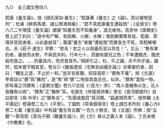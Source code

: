 九○　全三國文卷四八

嵇康《養生論》。按《顔氏家訓·養生》：“嵇康著《養生》之《論》，而以傲物受刑”；杜甫《醉爲馬墜、諸公携酒相看》：“君不見嵇康養生遭殺戮”；《全唐文》卷六八二牛僧孺《養生論》謂康“知養生而不知養身”，語尤峻快。高彦休《唐闕史》卷上記丁約曰：“道中有尸解，有劍解、火解、水解；惟劍解實繁有徒，嵇康、郭璞非受戕害者，以此委蜕耳”；蓋謂“養生”者雖“遭殺戮”而實長生不死，爲嵇解嘲也。夫《莊子·達生》早歎：“悲夫！世之人以爲養形足以存生！”，又云：“魯有單豹者，巖居而水飲，不與民共利，行年七十，而猶有嬰兒之色；不幸遭餓虎，餓虎殺而食之。……豹養其内，而虎食其外。”顔即引之，杜、牛之譏，亦不外乎是。雖然，嵇未嘗不曉其意，卷五○《難張遼叔〈宅無吉凶攝生論〉》亦舉單豹事，因曰：“輔生之道，不止於一和。”豈非言匪艱、知容易耶！“豚魚不養”。按《文選》李善註以“豚”爲“豬肉”，是“魚”與“豚”二物皆爲食忌也，似非。“豚魚”當指一物，即有毒之河豚魚；《皇朝文鑑》卷九○沈括《〈良方〉序》：“南人食豬魚以生，北人食豬魚以病”，“豚魚”正“豬魚”耳。毛嶽生《休復居詩集》卷五《食河豚戲作》自註即言《易·中孚》之“豚魚吉”，“先儒或戲目”爲河豚。“蝨處頭而黑”。按參觀《太平廣記》卷論卷二五六《平曾》。丁國鈞《荷香館瑣言》卷上謂日本所刻《養心方》卷二七載《養生論》中有論“養生有五難”一百九十餘言，皆《文選》所無；按“五難”一節見嵇《答向子期〈難養生論〉》，刻《方》者以之羼入本《論》，丁氏未檢《中散集》也。